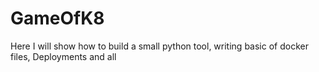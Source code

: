 # GameOfK8
Here I will show how to build a small python tool, writing basic of docker files, Deployments and all
